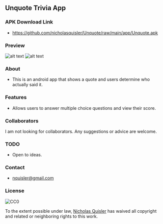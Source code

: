 ## Unquote Trivia App

### APK Download Link
- https://github.com/nicholasquisler/Unquote/raw/main/app/Unquote.apk

### Preview
![alt text](https://github.com/nicholasquisler/nicholasquisler.github.io/raw/main/images/Screenshot_20221008-224524_Unquote.jpg)
![alt text](https://github.com/nicholasquisler/nicholasquisler.github.io/raw/main/images/Screenshot_20221008-224536_Unquote.jpg)

### About
- This is an android app that shows a quote and users determine who actually said it.

### Features 
- Allows users to answer multiple choice questions and view their score.

### Collaborators
I am not looking for collaborators. Any suggestions or advice are welcome.

### TODO
- Open to ideas.

### Contact
- nquisler@gmail.com

### License

![CC0](https://licensebuttons.net/p/zero/1.0/88x31.png)

To the extent possible under law, [Nicholas Quisler](https://nicholasquisler.github.io/) has waived all copyright and related or neighboring rights to this work.
